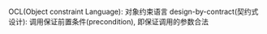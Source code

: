 # 
OCL(Object constraint Language): 对象约束语言
design-by-contract(契约式设计): 调用保证前置条件(precondition), 即保证调用的参数合法